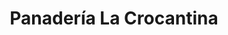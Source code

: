 ---
title: "Panadería La Crocantina"
url: /caracas/panaderia-la-crocantina-paris/
shop: panadería
---